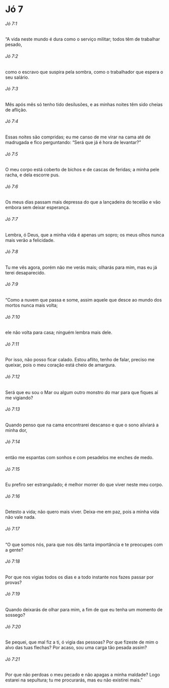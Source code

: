 # Jó 7

###### Jó 7:1

“A vida neste mundo é dura como o serviço militar; todos têm de trabalhar pesado,

###### Jó 7:2

como o escravo que suspira pela sombra, como o trabalhador que espera o seu salário.

###### Jó 7:3

Mês após mês só tenho tido desilusões, e as minhas noites têm sido cheias de aflição.

###### Jó 7:4

Essas noites são compridas; eu me canso de me virar na cama até de madrugada e fico perguntando: “Será que já é hora de levantar?”

###### Jó 7:5

O meu corpo está coberto de bichos e de cascas de feridas; a minha pele racha, e dela escorre pus.

###### Jó 7:6

Os meus dias passam mais depressa do que a lançadeira do tecelão e vão embora sem deixar esperança.

###### Jó 7:7

Lembra, ó Deus, que a minha vida é apenas um sopro; os meus olhos nunca mais verão a felicidade.

###### Jó 7:8

Tu me vês agora, porém não me verás mais; olharás para mim, mas eu já terei desaparecido.

###### Jó 7:9

“Como a nuvem que passa e some, assim aquele que desce ao mundo dos mortos nunca mais volta;

###### Jó 7:10

ele não volta para casa; ninguém lembra mais dele.

###### Jó 7:11

Por isso, não posso ficar calado. Estou aflito, tenho de falar, preciso me queixar, pois o meu coração está cheio de amargura.

###### Jó 7:12

Será que eu sou o Mar ou algum outro monstro do mar para que fiques aí me vigiando?

###### Jó 7:13

Quando penso que na cama encontrarei descanso e que o sono aliviará a minha dor,

###### Jó 7:14

então me espantas com sonhos e com pesadelos me enches de medo.

###### Jó 7:15

Eu prefiro ser estrangulado; é melhor morrer do que viver neste meu corpo.

###### Jó 7:16

Detesto a vida; não quero mais viver. Deixa-me em paz, pois a minha vida não vale nada.

###### Jó 7:17

“O que somos nós, para que nos dês tanta importância e te preocupes com a gente?

###### Jó 7:18

Por que nos vigias todos os dias e a todo instante nos fazes passar por provas?

###### Jó 7:19

Quando deixarás de olhar para mim, a fim de que eu tenha um momento de sossego?

###### Jó 7:20

Se pequei, que mal fiz a ti, ó vigia das pessoas? Por que fizeste de mim o alvo das tuas flechas? Por acaso, sou uma carga tão pesada assim?

###### Jó 7:21

Por que não perdoas o meu pecado e não apagas a minha maldade? Logo estarei na sepultura; tu me procurarás, mas eu não existirei mais.”

